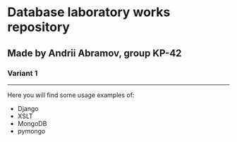 # Database laboratory works repository
## Made by Andrii Abramov, group KP-42
### Variant 1

---

Here you will find some usage examples of:

- Django
- XSLT 
- MongoDB
- pymongo
